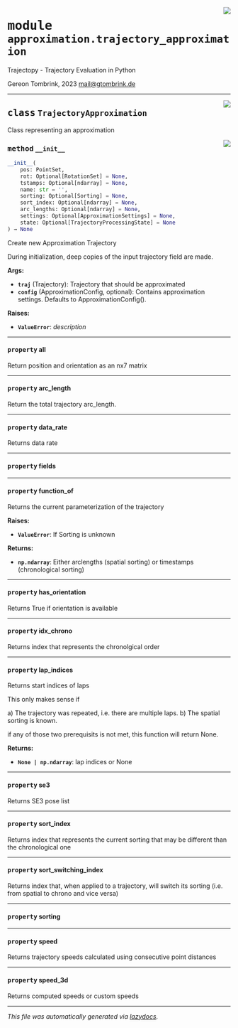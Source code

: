 <!-- markdownlint-disable -->

<a href="..\trajectopy_core\approximation\trajectory_approximation.py#L0"><img align="right" style="float:right;" src="https://img.shields.io/badge/-source-cccccc?style=flat-square"></a>

# <kbd>module</kbd> `approximation.trajectory_approximation`
Trajectopy - Trajectory Evaluation in Python 

Gereon Tombrink, 2023 mail@gtombrink.de 



---

<a href="..\trajectopy_core\approximation\trajectory_approximation.py#L24"><img align="right" style="float:right;" src="https://img.shields.io/badge/-source-cccccc?style=flat-square"></a>

## <kbd>class</kbd> `TrajectoryApproximation`
Class representing an approximation 

<a href="..\trajectopy_core\approximation\trajectory_approximation.py#L27"><img align="right" style="float:right;" src="https://img.shields.io/badge/-source-cccccc?style=flat-square"></a>

### <kbd>method</kbd> `__init__`

```python
__init__(
    pos: PointSet,
    rot: Optional[RotationSet] = None,
    tstamps: Optional[ndarray] = None,
    name: str = '',
    sorting: Optional[Sorting] = None,
    sort_index: Optional[ndarray] = None,
    arc_lengths: Optional[ndarray] = None,
    settings: Optional[ApproximationSettings] = None,
    state: Optional[TrajectoryProcessingState] = None
) → None
```

Create new Approximation Trajectory 

During initialization, deep copies of the input trajectory field are made. 



**Args:**
 
 - <b>`traj`</b> (Trajectory):  Trajectory that should be approximated 
 - <b>`config`</b> (ApproximationConfig, optional):  Contains approximation settings.  Defaults to ApproximationConfig(). 



**Raises:**
 
 - <b>`ValueError`</b>:  _description_ 


---

#### <kbd>property</kbd> all

Return position and orientation as an nx7 matrix 

---

#### <kbd>property</kbd> arc_length

Return the total trajectory arc_length. 

---

#### <kbd>property</kbd> data_rate

Returns data rate 

---

#### <kbd>property</kbd> fields





---

#### <kbd>property</kbd> function_of

Returns the current parameterization of the trajectory 





**Raises:**
 
 - <b>`ValueError`</b>:  If Sorting is unknown 



**Returns:**
 
 - <b>`np.ndarray`</b>:  Either arclengths (spatial sorting) or  timestamps (chronological sorting) 

---

#### <kbd>property</kbd> has_orientation

Returns True if orientation is available 

---

#### <kbd>property</kbd> idx_chrono

Returns index that represents the chronolgical order 

---

#### <kbd>property</kbd> lap_indices

Returns start indices of laps 

This only makes sense if 

a) The trajectory was repeated, i.e. there  are multiple laps. b) The spatial sorting is known. 

if any of those two prerequisits is not met, this function will return None. 



**Returns:**
 
 - <b>`None | np.ndarray`</b>:  lap indices or None 

---

#### <kbd>property</kbd> se3

Returns SE3 pose list 

---

#### <kbd>property</kbd> sort_index

Returns index that represents the current sorting that may be different than the chronological one 

---

#### <kbd>property</kbd> sort_switching_index

Returns index that, when applied to a trajectory, will switch its sorting (i.e. from spatial to chrono and vice versa) 

---

#### <kbd>property</kbd> sorting





---

#### <kbd>property</kbd> speed

Returns trajectory speeds calculated using consecutive point distances 

---

#### <kbd>property</kbd> speed_3d

Returns computed speeds or custom speeds 






---

_This file was automatically generated via [lazydocs](https://github.com/ml-tooling/lazydocs)._
